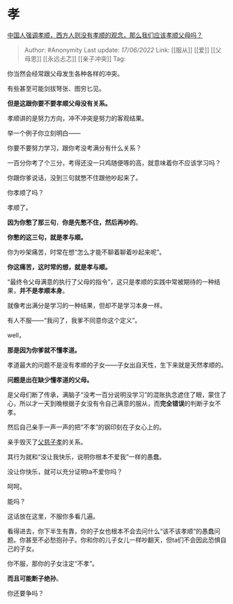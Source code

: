 # 孝
[中国人强调孝顺，西方人则没有孝顺的观念，那么我们应该孝顺父母吗？](https://www.zhihu.com/question/33575236/answer/2523770856)

> Author: #Anonymity 
> Last update: *17/06/2022* 
> Link: [[服从]] [[爱]] [[父母恩]] [[永远忐忑]] [[亲子冲突]] 
> Tag: 

你当然会经常跟父母发生各种各样的冲突。

有些甚至可能剑拔弩张、图穷匕见。

**但是这跟你要不要孝顺父母没有关系。**

孝顺讲的是努力方向，冲不冲突是努力的客观结果。

举一个例子你立刻明白——

你要不要努力学习，跟你考没考满分有什么关系？

一百分你考了个三分，考得还没一只鸡随便啄的高，就意味着你不应该学习吗？

你跟你爹说话，没到三句就憋不住跟他吵起来了。

你孝顺了吗？

孝顺了。

**因为你憋了那三句**，**你是先憋不住，然后再吵的**。

**你憋的这三句，就是孝与顺。**

你为吵架痛苦，时常在想“怎么才能不聊着聊着吵起来呢”。

**你这痛苦，这时常的想，就是孝与顺。**

“最终令父母满意的执行了父母的指令”，这只是孝顺的实践中常被期待的一种结果，**并不是孝顺本身**。

就像考出满分是学习的一种结果，但却不是学习本身一样。

有人不服——“我问了，我爹不同意你这个定义”。

well，

**那是因为你爹就不懂孝道。**

  

孝道最大的问题不是没有孝顺的子女——子女出自天性，生下来就是天然孝顺的。

**问题是出在缺少懂孝道的父母。**

是父母们断了传承，满脑子“没考一百分说明没学习”的混账执念遮住了眼，蒙住了心，所以才一天到晚根据子女没有令自己满意的服从，而**完全错误**的判断子女不孝。

然后自己亲手一声一声的把“不孝”的钢印刻在子女心上的。

亲手毁灭了[父慈子孝](https://www.zhihu.com/search?q=%E7%88%B6%E6%85%88%E5%AD%90%E5%AD%9D&search_source=Entity&hybrid_search_source=Entity&hybrid_search_extra=%7B%22sourceType%22%3A%22answer%22%2C%22sourceId%22%3A2523770856%7D)的关系。

其行为就和“没让我快乐，说明你根本不爱我”一样的愚蠢。

没让你快乐，就可以充分证明ta不爱你吗？

呵呵。

能吗？

  

这话放在这里，不服你多看几遍。

看得进去，你下半生有靠，你的子女也根本不会去问什么“该不该孝顺“的愚蠢问题。你甚至不必愁抱孙子。你和你的儿子女儿一样吵翻天，但ta们不会因此恐惧自己的子女。

你不服，那你的子女注定“不孝”。

**而且可能断子绝孙**。

  

你还要争吗？